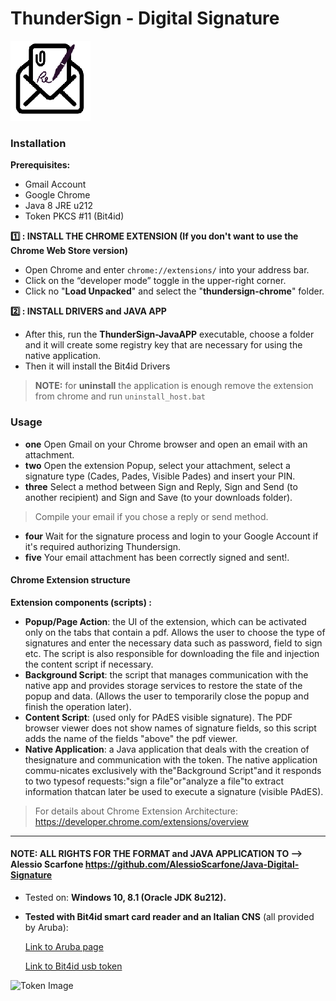 ﻿# ThunderSign - Digital Signature 
<p align="left"> <img src="thundersign-chrome\images\icon128.png"> </p>

### Installation

**Prerequisites:**
- Gmail Account
- Google Chrome
- Java 8 JRE u212
- Token PKCS #11 (Bit4id)

**:one: :  INSTALL THE CHROME EXTENSION (If you don't want to use the Chrome Web Store version)** 
	
- Open Chrome and enter `chrome://extensions/` into your address bar.
- Click on the “developer mode” toggle in the upper-right corner.
- Click no "**Load Unpacked**" and select the "**thundersign-chrome**" folder.

**:two: : INSTALL DRIVERS and JAVA APP**

- After this, run the **ThunderSign-JavaAPP** executable, choose a folder and it will create some registry key that are necessary for using the native application.
- Then it will install the Bit4id Drivers

> **NOTE:** for **uninstall** the application is enough remove the extension from chrome and run `uninstall_host.bat`

### Usage
 - **one** Open Gmail on your Chrome browser and open an email with an attachment.
 - **two** Open the extension Popup, select your attachment, select a signature type (Cades, Pades, Visible Pades) and insert your PIN.
 - **three** Select a method between Sign and Reply, Sign and Send (to another recipient) and Sign and Save (to your downloads folder).
 > Compile your email if you chose a reply or send method.
 - **four** Wait for the signature process and login to your Google Account if it's required authorizing Thundersign.
 - **five** Your email attachment has been correctly signed and sent!.

#### Chrome Extension structure

**Extension components (scripts) :**
- **Popup/Page Action**: the UI of the extension, which can be activated only on the tabs that contain a pdf. Allows the user to choose the type of signatures and enter the necessary data such as password, field to sign etc.
  The script is also responsible for downloading the file and injection the content script if necessary.
- **Background Script**: the script that manages communication with the native app and provides storage services to restore the state of the popup and data. (Allows the user to temporarily close the popup and finish the operation later).
- **Content Script**: (used only for PAdES visible signature). The PDF browser viewer does not show names of signature fields, so this script adds the name of the fields "above" the pdf viewer.
- **Native Application**: a Java application that deals with the creation of thesignature and communication with the token. The native application commu-nicates exclusively with the"Background Script"and it responds to two typesof requests:"sign a file"or"analyze a file"to extract information thatcan later be used to execute a signature (visible PAdES).

> For details about Chrome Extension Architecture: https://developer.chrome.com/extensions/overview

-----

#### NOTE: ALL RIGHTS FOR THE FORMAT and JAVA APPLICATION TO --> Alessio Scarfone https://github.com/AlessioScarfone/Java-Digital-Signature

- Tested on: **Windows 10, 8.1 (Oracle JDK 8u212).**

- **Tested with Bit4id smart card reader and an Italian CNS** (all provided by Aruba): 

    [Link to Aruba page](https://www.pec.it/cns-token.aspx) 
    
    [Link to Bit4id usb token](https://www.bit4id.com/en/lettore-di-smart-card-minilector-s-evo/)

![Token Image](https://www.pec.it/getattachment/20362be8-daa3-44a6-9a91-4d801245baa7/Token)

